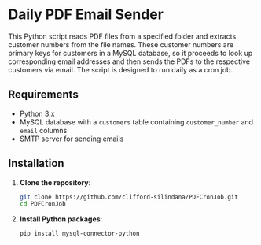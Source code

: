 # Daily PDF Email Sender

This Python script reads PDF files from a specified folder and extracts customer numbers from the file names. These customer numbers are primary keys for customers in a MySQL database, so it proceeds to look up corresponding email addresses and then sends the PDFs to the respective customers via email. The script is designed to run daily as a cron job.

## Requirements

- Python 3.x
- MySQL database with a `customers` table containing `customer_number` and `email` columns
- SMTP server for sending emails

## Installation

1. **Clone the repository**:

   ```sh
   git clone https://github.com/clifford-silindana/PDFCronJob.git
   cd PDFCronJob
   ```

2. **Install Python packages**:
   ```sh
   pip install mysql-connector-python
   ```
